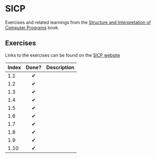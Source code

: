 # SICP

Exercises and related learnings from the [Structure and Interpretation of Computer Programs](Structure_and_Interpretation_of_Computer_Programs) book.

## Exercises

Links to the exercises can be found on the [SICP website](https://mitpress.mit.edu/sites/default/files/sicp/full-text/book/book-Z-H-37.html#%_chap_Temp_850)

| Index | Done? | Description |
| ----- | :---: | ----------- |
| 1.1   |   ✔   |             |
| 1.2   |   ✔   |             |
| 1.3   |   ✔   |             |
| 1.4   |   ✔   |             |
| 1.5   |   ✔   |             |
| 1.6   |   ✔   |             |
| 1.7   |   ✔   |             |
| 1.8   |   ✔   |             |
| 1.9   |   ✔   |             |
| 1.10  |   ✔   |             |
